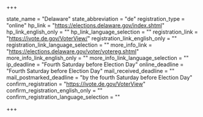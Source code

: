 +++

state_name = "Delaware"
state_abbreviation = "de"
registration_type = "online"
hp_link = "https://elections.delaware.gov/index.shtml"
hp_link_english_only = ""
hp_link_language_selection = ""
registration_link = "https://ivote.de.gov/VoterView/"
registration_link_english_only = ""
registration_link_language_selection = ""
more_info_link = "https://elections.delaware.gov/voter/votereg.shtml"
more_info_link_english_only = ""
more_info_link_language_selection = ""
ip_deadline = "Fourth Saturday before Election Day"
online_deadline = "Fourth Saturday before Election Day"
mail_received_deadline = ""
mail_postmarked_deadline = "by the fourth Saturday before Election Day"
confirm_registration = "https://ivote.de.gov/VoterView"
confirm_registration_english_only = ""
confirm_registration_language_selection = ""

+++